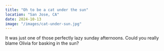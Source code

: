 ```yaml
---
title: "Oh to be a cat under the sun"
location: "San Jose, CA"
date: 2024-10-13
image: "/images/cat-under-sun.jpg"
---
```


It was just one of those perfectly lazy sunday afternoons. Could you really blame Olivia for basking in the sun?